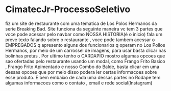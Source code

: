 # CimatecJr-ProcessoSeletivo
fiz um site de restaurante com uma tematica de Los Polos Hermanos da serie Breaking Bad. Site funciona da seguinte maneira vc tem 3 partes que voce pode acessar pelo navbar como NOSSA HISTORIA(é o inicio) fala um preve texto falando sobre o restaurante , voce pode tambem acessar o EMPREGADOS q apresento alguns dos funcionarios q operam no Los Pollos Hermanos, por meio de um carrossel de imagens, para usar basta clicar nas bolinhas pretas . Por ultimo tenho o CARDAPIO mostro algumas opcoes que sao ofertadas pelo restaurante usando um modal, como Frango Frito Basico , Frango Frito Apimentado e nosso Combo do Balde, basta clicar em uma dessas opcoes que por meio disso podera ler certas informacoes sobre esse produto. E bem embaixo de cada uma dessas partes no Rodape tem algumas informacoes como o contato , email e rede social(Instagram) 
